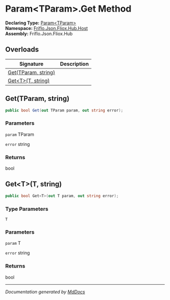 ﻿<!--  
  <auto-generated>   
    The contents of this file were generated by a tool.  
    Changes to this file may be list if the file is regenerated  
  </auto-generated>   
-->

# Param\<TParam\>.Get Method

**Declaring Type:** [Param\<TParam\>](../index.md)  
**Namespace:** [Friflo.Json.Fliox.Hub.Host](../../index.md)  
**Assembly:** Friflo.Json.Fliox.Hub

## Overloads

| Signature                                | Description |
| ---------------------------------------- | ----------- |
| [Get(TParam, string)](#gettparam-string) |             |
| [Get\<T\>(T, string)](#gettt-string)     |             |

## Get(TParam, string)

```csharp
public bool Get(out TParam param, out string error);
```

### Parameters

`param`  TParam

`error`  string

### Returns

bool

## Get\<T\>(T, string)

```csharp
public bool Get<T>(out T param, out string error);
```

### Type Parameters

`T`

### Parameters

`param`  T

`error`  string

### Returns

bool

___

*Documentation generated by [MdDocs](https://github.com/ap0llo/mddocs)*
